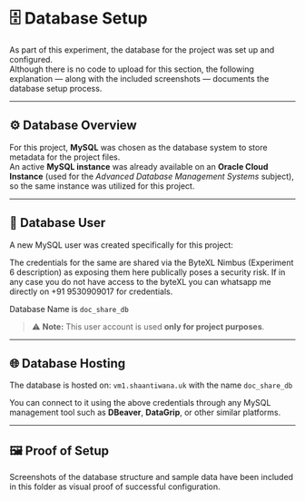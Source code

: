 # 🗄️ Database Setup

As part of this experiment, the database for the project was set up and configured.  
Although there is no code to upload for this section, the following explanation — along with the included screenshots — documents the database setup process.

---

## ⚙️ Database Overview

For this project, **MySQL** was chosen as the database system to store metadata for the project files.  
An active **MySQL instance** was already available on an **Oracle Cloud Instance** (used for the *Advanced Database Management Systems* subject), so the same instance was utilized for this project.

---

## 👤 Database User

A new MySQL user was created specifically for this project:

The credentials for the same are shared via the ByteXL Nimbus (Experiment 6 description) as exposing them here publically poses a security risk. If in any case you do not have access to the byteXL you can whatsapp me directly on +91 9530909017 for credentials.

Database Name is `doc_share_db`

> ⚠️ **Note:** This user account is used **only for project purposes**.

---

## 🌐 Database Hosting

The database is hosted on: `vm1.shaantiwana.uk` with the name `doc_share_db`

You can connect to it using the above credentials through any MySQL management tool such as **DBeaver**, **DataGrip**, or other similar platforms.

---

## 🖼️ Proof of Setup

Screenshots of the database structure and sample data have been included in this folder as visual proof of successful configuration.


